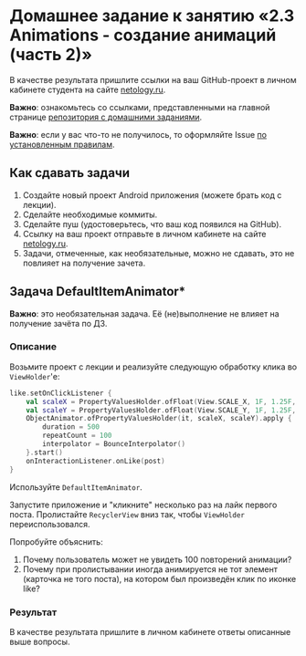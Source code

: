 # Домашнее задание к занятию «2.3 Animations - создание анимаций (часть 2)»

В качестве результата пришлите ссылки на ваш GitHub-проект в личном кабинете студента на сайте [netology.ru](https://netology.ru).

**Важно**: ознакомьтесь со ссылками, представленными на главной странице [репозитория с домашними заданиями](../README.md).

**Важно**: если у вас что-то не получилось, то оформляйте Issue [по установленным правилам](../report-requirements.md).

## Как сдавать задачи

1. Создайте новый проект Android приложения (можете брать код с лекции).
1. Сделайте необходимые коммиты.
1. Сделайте пуш (удостоверьтесь, что ваш код появился на GitHub).
1. Ссылку на ваш проект отправьте в личном кабинете на сайте [netology.ru](https://netology.ru).
1. Задачи, отмеченные, как необязательные, можно не сдавать, это не повлияет на получение зачета.

## Задача DefaultItemAnimator*

**Важно**: это необязательная задача. Её (не)выполнение не влияет на получение зачёта по ДЗ.

### Описание

Возьмите проект с лекции и реализуйте следующую обработку клика во `ViewHolder`'е:

```kotlin
like.setOnClickListener {
    val scaleX = PropertyValuesHolder.ofFloat(View.SCALE_X, 1F, 1.25F, 1F)
    val scaleY = PropertyValuesHolder.ofFloat(View.SCALE_Y, 1F, 1.25F, 1F)
    ObjectAnimator.ofPropertyValuesHolder(it, scaleX, scaleY).apply {
        duration = 500
        repeatCount = 100
        interpolator = BounceInterpolator()
    }.start()
    onInteractionListener.onLike(post)
}
```

Используйте `DefaultItemAnimator`.

Запустите приложение и "кликните" несколько раз на лайк первого поста. Пролистайте `RecyclerView` вниз так, чтобы `ViewHolder` переиспользовался.

Попробуйте объяснить:
1. Почему пользователь может не увидеть 100 повторений анимации?
1. Почему при пролистывании иногда анимируется не тот элемент (карточка не того поста), на котором был произведён клик по иконке like?

### Результат

В качестве результата пришлите в личном кабинете ответы описанные выше вопросы.
